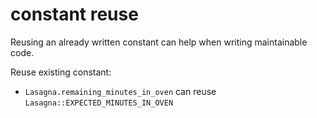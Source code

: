 # constant reuse

Reusing an already written constant can help when writing maintainable code.

Reuse existing constant:
- `Lasagna.remaining_minutes_in_oven` can reuse `Lasagna::EXPECTED_MINUTES_IN_OVEN`
